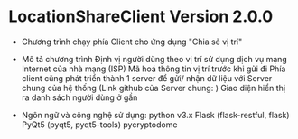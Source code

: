# LocationShareClient Version 2.0.0

- Chương trình chạy phía Client cho ứng dụng "Chia sẻ vị trí"
- Mô tả chương trình
    Định vị người dùng theo vị trí sử dụng dịch vụ mạng Internet của nhà mạng (ISP)
    Mã hoá thông tin vị trí trước khi gửi đi
    Phía client cũng phát triển thành 1 server để gửi/ nhận dữ liệu với Server chung của hệ thống (Link github của Server chung: )
    Giao diện hiển thị ra danh sách người dùng ở gần
    
- Ngôn ngữ và công nghệ sử dụng:
  python v3.x
  Flask (flask-restful, flask)
  PyQt5 (pyqt5, pyqt5-tools)
  pycryptodome
  
